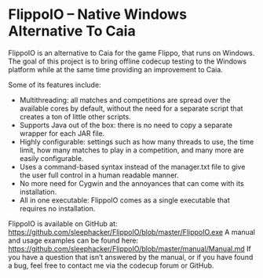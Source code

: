 # FlippoIO – Native Windows Alternative To Caia
FlippoIO is an alternative to Caia for the game Flippo, that runs on Windows. The goal of this project is to bring offline codecup testing to the Windows platform while at the same time providing an improvement to Caia.

Some of its features include:
* Multithreading: all matches and competitions are spread over the available cores by default, without the need for a separate script that creates a ton of little other scripts.
* Supports Java out of the box: there is no need to copy a separate wrapper for each JAR file.
* Highly configurable: settings such as how many threads to use, the time limit, how many matches to play in a competition, and many more are easily configurable.
* Uses a command-based syntax instead of the manager.txt file to give the user full control in a human readable manner.
* No more need for Cygwin and the annoyances that can come with its installation.
* All in one executable: FlippoIO comes as a single executable that requires no installation.

FlippoIO is available on GitHub at: https://github.com/sleephacker/FlippoIO/blob/master/FlippoIO.exe
A manual and usage examples can be found here: https://github.com/sleephacker/FlippoIO/blob/master/manual/Manual.md
If you have a question that isn’t answered by the manual, or if you have found a bug, feel free to contact me via the codecup forum or GitHub.

